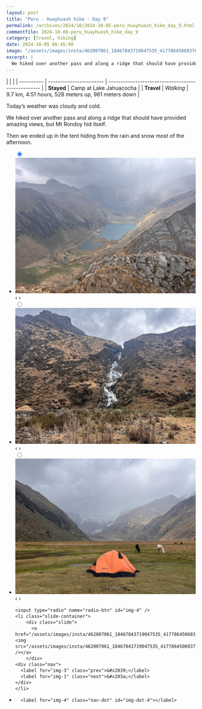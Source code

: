```yaml
---
layout: post
title: "Peru - Huayhuash hike - Day 9"
permalink: /archives/2024/10/2024-10-05-peru_huayhuash_hike_day_9.html
commentfile: 2024-10-08-peru_huayhuash_hike_day_9
category: [travel, hiking]
date: 2024-10-05 06:45:00
image: "/assets/images/insta/462007061_18467843719047535_4177864506037038697_n_18092368672484000.jpg"
excerpt: |
  We hiked over another pass and along a ridge that should have provided amazing views, but Mt Rondoy hid itself for the most part. We ended up in the tent hiding from the rain and snow most of the afternoon.
---
```


|            |                         |
| ---------- | ----------------------- | -------------------------------------------------- |
| **Stayed** | Camp at Lake Jahuacocha |
| **Travel** | _Walking_               | 9.7 km, 4:51 hours, 528 meters up, 981 meters down |

Today’s weather was cloudy and cold.

We hiked over another pass and along a ridge that should have provided amazing views, but Mt Rondoy hid itself.

Then we ended up in the tent hiding from the rain and snow most of the afternoon.

<ul class="slides">
    <input type="radio" name="radio-btn" id="img-1" checked="checked" />
    <li class="slide-container">
        <div class="slide">
          <a href="/assets/images/insta/462456998_18467843743047535_1119621832015292192_n_18045778186990851.jpg"><img src="/assets/images/insta/462456998_18467843743047535_1119621832015292192_n_18045778186990851.jpg" /></a>
        </div>
    <div class="nav">
      <label for="img-4" class="prev">&#x2039;</label>
      <label for="img-2" class="next">&#x203a;</label>
    </div>
    </li>
        <input type="radio" name="radio-btn" id="img-2"  />
    <li class="slide-container">
        <div class="slide">
          <a href="/assets/images/insta/461853621_18467843752047535_4339542996650066601_n_17950165856842174.jpg"><img src="/assets/images/insta/461853621_18467843752047535_4339542996650066601_n_17950165856842174.jpg" /></a>
        </div>
    <div class="nav">
      <label for="img-1" class="prev">&#x2039;</label>
      <label for="img-3" class="next">&#x203a;</label>
    </div>
    </li>
        <input type="radio" name="radio-btn" id="img-3"  />
    <li class="slide-container">
        <div class="slide">
          <a href="/assets/images/insta/462365221_18467843761047535_420088238626625054_n_17977148984772049.jpg"><img src="/assets/images/insta/462365221_18467843761047535_420088238626625054_n_17977148984772049.jpg" /></a>
        </div>
    <div class="nav">
      <label for="img-2" class="prev">&#x2039;</label>
      <label for="img-4" class="next">&#x203a;</label>
    </div>
    </li>
    
    <input type="radio" name="radio-btn" id="img-4" />
    <li class="slide-container">
        <div class="slide">
          <a href="/assets/images/insta/462007061_18467843719047535_4177864506037038697_n_18092368672484000.jpg"><img src="/assets/images/insta/462007061_18467843719047535_4177864506037038697_n_18092368672484000.jpg" /></a>
        </div>
    <div class="nav">
      <label for="img-3" class="prev">&#x2039;</label>
      <label for="img-1" class="next">&#x203a;</label>
    </div>
    </li>
			
<li class="nav-dots">
      <label for="img-1" class="nav-dot" id="img-dot-1"></label>
      <label for="img-2" class="nav-dot" id="img-dot-2"></label>
      <label for="img-3" class="nav-dot" id="img-dot-3"></label>

      <label for="img-4" class="nav-dot" id="img-dot-4"></label>

</li>
</ul>
